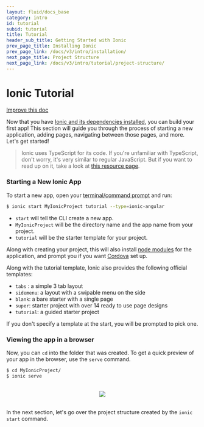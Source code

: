 ```yaml
---
layout: fluid/docs_base
category: intro
id: tutorial
subid: tutorial
title: Tutorial
header_sub_title: Getting Started with Ionic
prev_page_title: Installing Ionic
prev_page_link: /docs/v3/intro/installation/
next_page_title: Project Structure
next_page_link: /docs/v3/intro/tutorial/project-structure/
---
```


# Ionic Tutorial

<a class="improve-v2-docs" href='https://github.com/ionic-team/ionic-site/edit/master/content/docs/v3/intro/tutorial/index.md'>
  Improve this doc
</a>

Now that you have [Ionic and its dependencies installed](../installation), you
can build your first app! This section will guide you through the process of
starting a new application, adding pages, navigating between those pages, and
more. Let's get started!

> Ionic uses TypeScript for its code. If you're unfamiliar with TypeScript, don't
> worry, it's very similar to regular JavaScript. But if you want to read up on
> it, take a look at [this resource
> page](https://ionicframework.com/docs/developer-resources/what-is/#typescript).

### Starting a New Ionic App

To start a new app, open your [terminal/command prompt](/docs/developer-resources/what-is/#cli) and run:

```bash
$ ionic start MyIonicProject tutorial --type=ionic-angular
```

* `start` will tell the CLI create a new app.
* `MyIonicProject` will be the directory name and the app name from your
  project.
* `tutorial` will be the starter template for your project.

Along with creating your project, this will also install [node
modules](../../developer-resources/what-is/#npm) for the application, and prompt you if
you want [Cordova](../../developer-resources/what-is/#cordova) set up.

Along with the tutorial template, Ionic also provides the following official
templates:

* `tabs` : a simple 3 tab layout
* `sidemenu`: a layout with a swipable menu on the side
* `blank`: a bare starter with a single page
* `super`: starter project with over 14 ready to use page designs
* `tutorial`: a guided starter project

If you don't specify a template at the start, you will be prompted to pick one.

### Viewing the app in a browser

Now, you can `cd` into the folder that was created. To get a quick preview of
your app in the browser, use the `serve` command.

```bash
$ cd MyIonicProject/
$ ionic serve
```

<br/>
<center>
  <img src="/docs/v3/img/tutorial-screen.png" style="max-width: 320px">
</center>
<br/>

In the next section, let's go over the project structure created by the `ionic
start` command.
